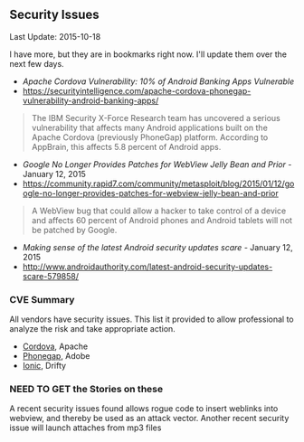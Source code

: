 ## Security Issues ##
Last Update: 2015-10-18

I have more, but they are in bookmarks right now. I'll update them over the next few days.

* *Apache Cordova Vulnerability: 10% of Android Banking Apps Vulnerable*
* https://securityintelligence.com/apache-cordova-phonegap-vulnerability-android-banking-apps/
> The IBM Security X-Force Research team has uncovered a serious vulnerability that affects many Android applications built on the Apache Cordova (previously PhoneGap) platform. According to AppBrain, this affects 5.8 percent of Android apps.

* *Google No Longer Provides Patches for WebView Jelly Bean and Prior* - January 12, 2015
* https://community.rapid7.com/community/metasploit/blog/2015/01/12/google-no-longer-provides-patches-for-webview-jelly-bean-and-prior
> A WebView bug that could allow a hacker to take control of a device and affects 60 percent of Android phones and Android tablets will not be patched by Google. 

* *Making sense of the latest Android security updates scare* - January 12, 2015
* http://www.androidauthority.com/latest-android-security-updates-scare-579858/


### CVE Summary ###

All vendors have security issues. This list it provided to allow professional to analyze the risk and take appropriate action. 

* [Cordova](https://www.cvedetails.com/vulnerability-list/vendor_id-45/product_id-27153/Apache-Cordova.html), Apache
* [Phonegap](https://www.cvedetails.com/product/27154/Adobe-Phonegap.html?vendor_id=53), Adobe
* [Ionic](https://www.cvedetails.com/vulnerability-list/vendor_id-14735/product_id-30043/year-2014/Drifty-Ionic-View.html), Drifty

### NEED TO GET the Stories on these ###
A recent security issues found allows rogue code to insert weblinks into webview, and thereby be used as an attack vector. Another recent security issue will launch attaches from mp3 files